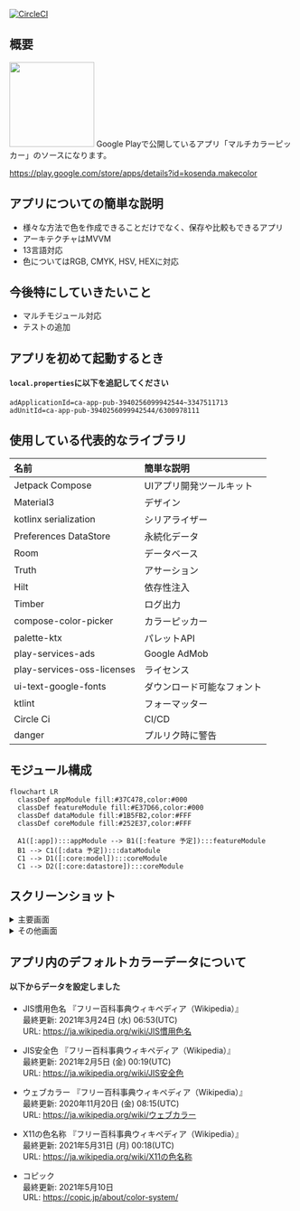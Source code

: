 [![CircleCI](https://circleci.com/gh/circleci/circleci-docs.svg?style=svg)](https://https://github.com/kosenda/MultiColorPicker)

## 概要
<img src="https://user-images.githubusercontent.com/60963155/227688048-2d858dd1-a7e9-4037-b35c-f8ce0ca6379c.png" height="150" width="150">
Google Playで公開しているアプリ「マルチカラーピッカー」のソースになります。

https://play.google.com/store/apps/details?id=kosenda.makecolor

## アプリについての簡単な説明
- 様々な方法で色を作成できることだけでなく、保存や比較もできるアプリ
- アーキテクチャはMVVM
- 13言語対応
- 色についてはRGB, CMYK, HSV, HEXに対応


## 今後特にしていきたいこと
- マルチモジュール対応
- テストの追加

## アプリを初めて起動するとき
#### `local.properties`に以下を追記してください
```
adApplicationId=ca-app-pub-3940256099942544~3347511713
adUnitId=ca-app-pub-3940256099942544/6300978111
```


## 使用している代表的なライブラリ  
|名前|簡単な説明|
|:--|:--|
|Jetpack Compose|UIアプリ開発ツールキット|
|Material3|デザイン|
|kotlinx serialization|シリアライザー|
|Preferences DataStore|永続化データ|
|Room|データベース|
|Truth|アサーション|
|Hilt|依存性注入|
|Timber|ログ出力|
|compose-color-picker|カラーピッカー|
|palette-ktx|パレットAPI|
|play-services-ads|Google AdMob|
|play-services-oss-licenses|ライセンス|
|ui-text-google-fonts|ダウンロード可能なフォント|
|ktlint|フォーマッター|
|Circle Ci|CI/CD|
|danger|プルリク時に警告|

## モジュール構成
```mermaid
flowchart LR
  classDef appModule fill:#37C478,color:#000
  classDef featureModule fill:#E37D66,color:#000
  classDef dataModule fill:#1B5FB2,color:#FFF
  classDef coreModule fill:#252E37,color:#FFF
  
  A1([:app]):::appModule --> B1([:feature 予定]):::featureModule
  B1 --> C1([:data 予定]):::dataModule
  C1 --> D1([:core:model]):::coreModule 
  C1 --> D2([:core:datastore]):::coreModule
```

## スクリーンショット
<details>
<summary>主要画面</summary>

|説明|ダークモード|ライトモード|
|---|---|---|
|色作成（ピッカー）|<img src="https://user-images.githubusercontent.com/60963155/227682827-025fdba3-6367-41a8-8086-5bb7e9adafed.png" width="350">|<img src="https://user-images.githubusercontent.com/60963155/227682813-0b420716-5b43-4b34-b323-bf288548e796.png" width="350">|
|色作成（シークバー）|<img src="https://user-images.githubusercontent.com/60963155/227682846-767f9d0e-9b5d-4248-a13e-99875b079bd9.png" width="350">|<img src="https://user-images.githubusercontent.com/60963155/227682852-65337cbb-4d50-4032-9b16-855638571e8f.png" width="350">|
|色作成（テキスト）|<img src="https://user-images.githubusercontent.com/60963155/227682845-c5e85817-64fa-4e6d-8070-6b296e854c41.png" width="350">|<img src="https://user-images.githubusercontent.com/60963155/227682851-b8155bf6-3617-45f7-92b7-19486eee7f22.png" width="350">|
|色作成（写真）|<img src="https://user-images.githubusercontent.com/60963155/227682828-80649ffe-f1c4-4e99-9160-0bee9b367df1.png" width="350">|<img src="https://user-images.githubusercontent.com/60963155/227682817-11f930dd-5202-43bb-b083-ba83ebc03e67.png" width="350">|
|色作成（混色）|<img src="https://user-images.githubusercontent.com/60963155/227682829-5b89f126-618d-448a-b13d-bb95542cd33c.png" width="350">|<img src="https://user-images.githubusercontent.com/60963155/227682819-d63d8e6c-9c65-4104-b04a-83a643cc7bd5.png" width="350">|
|色作成（ランダム）|<img src="https://user-images.githubusercontent.com/60963155/227682830-5868530b-a770-4cdc-8aa0-3b09387e40e3.png" width="350">|<img src="https://user-images.githubusercontent.com/60963155/227682821-61903dac-c688-4dcf-a2c3-9cade62612ee.png" width="350">|
|データ一覧|<img src="https://user-images.githubusercontent.com/60963155/227682832-c45325b3-063c-4893-b660-9ac58ef26181.png" width="350">|<img src="https://user-images.githubusercontent.com/60963155/227682823-8dc1ec40-a760-4367-b36a-342123aff4f8.png" width="350">|
|分割色作成|<img src="https://user-images.githubusercontent.com/60963155/227682844-6d17a84d-658b-46de-927c-8b23df1e3f1f.png" width="350">|<img src="https://user-images.githubusercontent.com/60963155/227682850-75ecf225-3783-4fc0-9ed4-3b4198036ba0.png" width="350">|
|グラデーション作成|<img src="https://user-images.githubusercontent.com/60963155/227682834-fa71eec7-53ee-4db4-87cb-8413bf345fa5.png" width="350">|<img src="https://user-images.githubusercontent.com/60963155/227682826-04cf0473-4b47-4f54-b42a-fc3454823d1b.png" width="350">|
|設定|<img src="https://user-images.githubusercontent.com/60963155/227685726-dedc7b16-27e2-4d18-aeb2-dd01c6bea6da.png" width="350">|<img src="https://user-images.githubusercontent.com/60963155/227682847-28f8dc7d-bee7-46d8-a966-226f19ad45c4.png" width="350">|
</details>

<details>
<summary>その他画面</summary>

|説明|画面|
|---|---|
|インフォ|<img src="https://user-images.githubusercontent.com/60963155/227682840-ab88422a-f474-4dde-985b-8fd149a89083.png" width="350">|
|色選択|<img src="https://user-images.githubusercontent.com/60963155/227682842-48b6323e-2f02-4318-8031-7ca1070d3b6c.png" width="350">|
|グラデーション|<img src="https://user-images.githubusercontent.com/60963155/227682835-e8d0e7ef-0ac8-41f8-88c9-00ccb1103fc0.png" width="350">|
|単色|<img src="https://user-images.githubusercontent.com/60963155/227682838-2504dfc0-e109-4fb9-97f4-de2946c8f857.png" width="350">|
|カテゴリー詳細|<img src="https://user-images.githubusercontent.com/60963155/227682839-09f8beb6-7d1c-479e-9d2a-933cc68fe779.png" width="350">|
</details>

## アプリ内のデフォルトカラーデータについて
#### 以下からデータを設定しました
- JIS慣用色名 『フリー百科事典ウィキペディア（Wikipedia）』  
最終更新: 2021年3月24日 (水) 06:53(UTC)  
URL: https://ja.wikipedia.org/wiki/JIS慣用色名  

- JIS安全色 『フリー百科事典ウィキペディア（Wikipedia）』  
最終更新: 2021年2月5日 (金) 00:19(UTC)  
URL: https://ja.wikipedia.org/wiki/JIS安全色  

- ウェブカラー 『フリー百科事典ウィキペディア（Wikipedia）』   
最終更新: 2020年11月20日 (金) 08:15(UTC)  
URL: https://ja.wikipedia.org/wiki/ウェブカラー  

- X11の色名称 『フリー百科事典ウィキペディア（Wikipedia）』  
最終更新: 2021年5月31日 (月) 00:18(UTC)  
URL: https://ja.wikipedia.org/wiki/X11の色名称  

- コピック  
最終更新: 2021年5月10日  
URL: https://copic.jp/about/color-system/  

